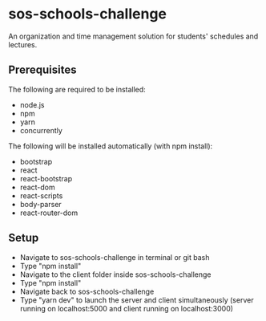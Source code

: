 ﻿# sos-schools-challenge

An organization and time management solution for students' schedules and lectures.

## Prerequisites

The following are required to be installed:

- node.js
- npm
- yarn
- concurrently

The following will be installed automatically (with npm install):

- bootstrap
- react
- react-bootstrap
- react-dom
- react-scripts
- body-parser
- react-router-dom

## Setup

- Navigate to sos-schools-challenge in terminal or git bash
- Type "npm install"
- Navigate to the client folder inside sos-schools-challenge
- Type "npm install"
- Navigate back to sos-schools-challenge
- Type "yarn dev" to launch the server and client simultaneously (server running on localhost:5000 and client running on localhost:3000)
